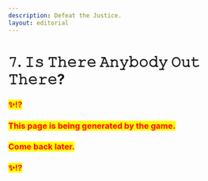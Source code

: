 ```yaml
---
description: Defeat the Justice.
layout: editorial
---
```


# 𝟽. 𝙸𝚜 𝚃𝚑𝚎𝚛𝚎 𝙰𝚗𝚢𝚋𝚘𝚍𝚢 𝙾𝚞𝚝 𝚃𝚑𝚎𝚛𝚎?

### <mark style="color:red;">✨⁉️</mark>&#x20;

### <mark style="color:red;">This page is being generated by the game.</mark>&#x20;

### <mark style="color:red;">Come back later.</mark>

### <mark style="color:red;">✨⁉️</mark>
